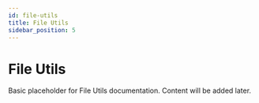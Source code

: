 ```yaml
---
id: file-utils
title: File Utils
sidebar_position: 5
---
```


# File Utils

Basic placeholder for File Utils documentation. Content will be added later. 